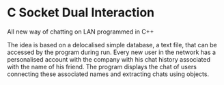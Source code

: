 # C Socket Dual Interaction
All new way of chatting on LAN programmed in C++

The idea is based on a delocalised simple database, a text file, that can be accessed by the program during run. Every new user in the network has a personalised account with the company with his chat history associated with the name of his friend. The program displays the chat of users connecting these associated names and extracting chats using objects.
